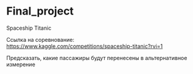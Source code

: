 # Final_project

Spaceship Titanic

Ссылка на соревнование: https://www.kaggle.com/competitions/spaceship-titanic?rvi=1

Предсказать, какие пассажиры будут перенесены в альтернативное измерение


